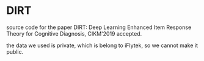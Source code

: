 # DIRT

source code for the paper DIRT: Deep Learning Enhanced Item Response Theory for Cognitive Diagnosis, CIKM'2019 accepted.

the data we used is private, which is belong to iFlytek, so we cannot make it public.

